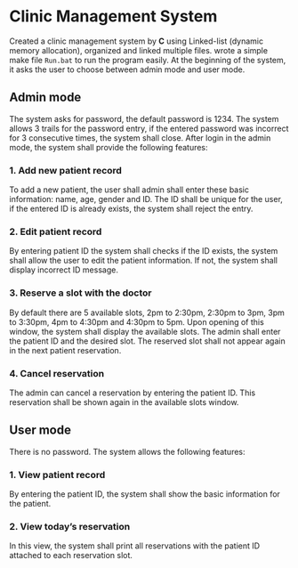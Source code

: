 # Clinic Management System
Created a clinic management system by **C** using Linked-list (dynamic memory allocation), organized and linked multiple files. wrote a simple make file `Run.bat` to run the program easily.
At the beginning of the system, it asks the user to choose between admin mode and user mode.

## Admin mode
The system asks for password, the default password is 1234. The system allows 3 trails for the password entry, if the entered password was incorrect for 3 consecutive times, the system shall close. After login in the admin mode, the system shall provide the following features:

### 1. Add new patient record
To add a new patient, the user shall admin shall enter these basic information: name, age, gender and ID. The ID shall be unique for the user, if the entered ID is already exists, the system shall reject the entry.

### 2. Edit patient record
By entering patient ID the system shall checks if the ID exists, the system shall allow the user to edit the patient information. If not, the system shall display incorrect ID message.

### 3. Reserve a slot with the doctor
By default there are 5 available slots, 2pm to 2:30pm, 2:30pm to 3pm, 3pm to 3:30pm, 4pm to 4:30pm and 4:30pm to 5pm. Upon opening of this window, the system shall display the available slots. The admin shall enter the patient ID and the desired slot. The reserved slot shall not appear again in the next patient reservation.

### 4. Cancel reservation
The admin can cancel a reservation by entering the patient ID. This reservation shall be shown again in the available slots window.

##  User mode
There is no password. The system allows the following features:

### 1. View patient record
By entering the patient ID, the system shall show the basic information for the patient.

### 2. View today’s reservation
In this view, the system shall print all reservations with the patient ID attached to each reservation slot.